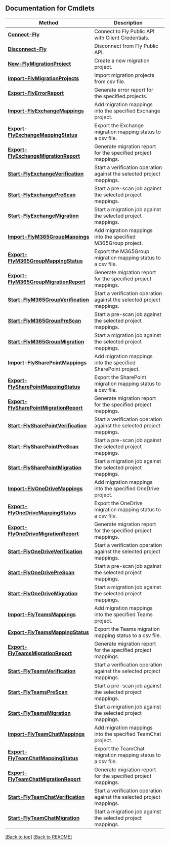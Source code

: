 ## Documentation for Cmdlets

Method | Description
------------- | -------------
[**Connect-Fly**](FlyConnectApi.md#connect-fly) | Connect to Fly Public API with Client Credentials.
[**Disconnect-Fly**](FlyConnectApi.md#disconnect-fly) | Disconnect from Fly Public API.
[**New-FlyMigrationProject**](FlyProjectApi.md#new-flymigrationproject) | Create a new migration project.
[**Import-FlyMigrationProjects**](FlyProjectApi.md#import-flymigrationprojects) | Import migration projects from csv file.
[**Export-FlyErrorReport**](FlyProjectApi.md#export-flyerrorreport) | Generate error report for the specified.projects.
[**Import-FlyExchangeMappings**](FlyExchangeApi.md#import-flyexchangemappings) | Add migration mappings into the specified Exchange project.
[**Export-FlyExchangeMappingStatus**](FlyExchangeApi.md#export-flyexchangemappingstatus) | Export the Exchange migration mapping status to a csv file.
[**Export-FlyExchangeMigrationReport**](FlyExchangeApi.md#export-flyexchangemigrationreport) | Generate migration report for the specified project mappings.
[**Start-FlyExchangeVerification**](FlyExchangeApi.md#start-flyexchangeverification) | Start a verification operation against the selected project mappings.
[**Start-FlyExchangePreScan**](FlyExchangeApi.md#start-flyexchangeprescan) | Start a pre-scan job against the selected project mappings.
[**Start-FlyExchangeMigration**](FlyExchangeApi.md#start-flyexchangemigration) | Start a migration job against the selected project mappings.
[**Import-FlyM365GroupMappings**](FlyM365GroupApi.md#import-flym365groupmappings) | Add migration mappings into the specified M365Group project.
[**Export-FlyM365GroupMappingStatus**](FlyM365GroupApi.md#export-flym365groupmappingstatus) | Export the M365Group migration mapping status to a csv file.
[**Export-FlyM365GroupMigrationReport**](FlyM365GroupApi.md#export-flym365groupmigrationreport) | Generate migration report for the specified project mappings.
[**Start-FlyM365GroupVerification**](FlyM365GroupApi.md#start-flym365groupverification) | Start a verification operation against the selected project mappings.
[**Start-FlyM365GroupPreScan**](FlyM365GroupApi.md#start-flym365groupprescan) | Start a pre-scan job against the selected project mappings.
[**Start-FlyM365GroupMigration**](FlyM365GroupApi.md#start-flym365groupmigration) | Start a migration job against the selected project mappings.
[**Import-FlySharePointMappings**](FlySharePointApi.md#import-flysharepointmappings) | Add migration mappings into the specified SharePoint project.
[**Export-FlySharePointMappingStatus**](FlySharePointApi.md#export-flysharepointmappingstatus) | Export the SharePoint migration mapping status to a csv file.
[**Export-FlySharePointMigrationReport**](FlySharePointApi.md#export-flysharepointmigrationreport) | Generate migration report for the specified project mappings.
[**Start-FlySharePointVerification**](FlySharePointApi.md#start-flysharepointverification) | Start a verification operation against the selected project mappings.
[**Start-FlySharePointPreScan**](FlySharePointApi.md#start-flysharepointprescan) | Start a pre-scan job against the selected project mappings.
[**Start-FlySharePointMigration**](FlySharePointApi.md#start-flysharepointmigration) | Start a migration job against the selected project mappings.
[**Import-FlyOneDriveMappings**](FlyOneDriveApi.md#import-flyonedrivemappings) | Add migration mappings into the specified OneDrive project.
[**Export-FlyOneDriveMappingStatus**](FlyOneDriveApi.md#export-flyonedrivemappingstatus) | Export the OneDrive migration mapping status to a csv file.
[**Export-FlyOneDriveMigrationReport**](FlyOneDriveApi.md#export-flyonedrivemigrationreport) | Generate migration report for the specified project mappings.
[**Start-FlyOneDriveVerification**](FlyOneDriveApi.md#start-flyonedriveverification) | Start a verification operation against the selected project mappings.
[**Start-FlyOneDrivePreScan**](FlyOneDriveApi.md#start-flyonedriveprescan) | Start a pre-scan job against the selected project mappings.
[**Start-FlyOneDriveMigration**](FlyOneDriveApi.md#start-flyonedrivemigration) | Start a migration job against the selected project mappings.
[**Import-FlyTeamsMappings**](FlyTeamsApi.md#import-flyteamsmappings) | Add migration mappings into the specified Teams project.
[**Export-FlyTeamsMappingStatus**](FlyTeamsApi.md#export-flyteamsmappingstatus) | Export the Teams migration mapping status to a csv file.
[**Export-FlyTeamsMigrationReport**](FlyTeamsApi.md#export-flyteamsmigrationreport) | Generate migration report for the specified project mappings.
[**Start-FlyTeamsVerification**](FlyTeamsApi.md#start-flyteamsverification) | Start a verification operation against the selected project mappings.
[**Start-FlyTeamsPreScan**](FlyTeamsApi.md#start-flyteamsprescan) | Start a pre-scan job against the selected project mappings.
[**Start-FlyTeamsMigration**](FlyTeamsApi.md#start-flyteamsmigration) | Start a migration job against the selected project mappings.
[**Import-FlyTeamChatMappings**](FlyTeamChatApi.md#import-flyteamchatmappings) | Add migration mappings into the specified TeamChat project.
[**Export-FlyTeamChatMappingStatus**](FlyTeamChatApi.md#export-flyteamchatmappingstatus) | Export the TeamChat migration mapping status to a csv file.
[**Export-FlyTeamChatMigrationReport**](FlyTeamChatApi.md#export-flyteamchatmigrationreport) | Generate migration report for the specified project mappings.
[**Start-FlyTeamChatVerification**](FlyTeamChatApi.md#start-flyteamchatverification) | Start a verification operation against the selected project mappings.
[**Start-FlyTeamChatMigration**](FlyTeamChatApi.md#start-flyteamchatmigration) | Start a migration job against the selected project mappings.

[[Back to top]](#) [[Back to README]](../README.md)